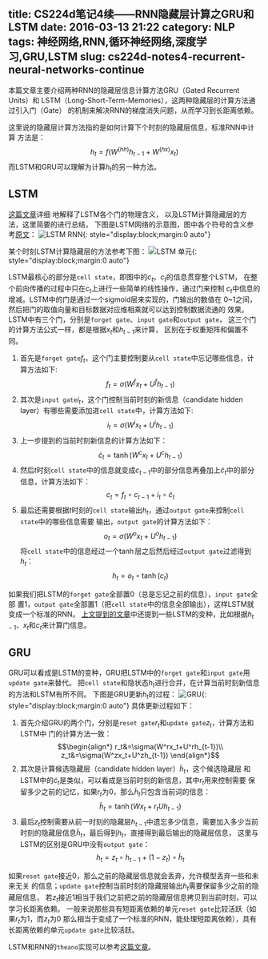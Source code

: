 title: CS224d笔记4续——RNN隐藏层计算之GRU和LSTM
date: 2016-03-13 21:22
category: NLP
tags: 神经网络,RNN,循环神经网络,深度学习,GRU,LSTM
slug: cs224d-notes4-recurrent-neural-networks-continue
---

本篇文章主要介绍两种RNN的隐藏层信息计算方法GRU（Gated Recurrent Units）和
LSTM（Long-Short-Term-Memories），这两种隐藏层的计算方法通过引入门（Gate）
的机制来解决RNN的梯度消失问题，从而学习到长距离依赖。

这里说的隐藏层计算方法指的是如何计算下个时刻的隐藏层信息，标准RNN中计算
方法是：
$$h_t=f(W^{(hh)}h_{t-1}+W^{(hx)}x_t)$$
而LSTM和GRU可以理解为计算$h_t$的另一种方法。


## LSTM

[这篇文章][lstm]详细 地解释了LSTM各个门的物理含义，
以及LSTM计算隐藏层的方法，这里简要的进行总结，
下图是LSTM网络的示意图，图中各个符号的含义参考[原文][lstm]：
![LSTM RNN]({filename}/images/NLP/rnn-lstm-chain.png){: style="display:block;margin:0 auto"}

某个时刻LSTM计算隐藏层的方法参考下图：
![LSTM 单元]({filename}/images/NLP/rnn-lstm-unit-detail.png){: style="display:block;margin:0 auto"}

LSTM最核心的部分是`cell state`，即图中的$c_t$。$c_t$的信息贯穿整个LSTM，
在整个前向传播的过程中只在$c_t$上进行一些简单的线性操作，通过门来控制
$c_t$中信息的增减。LSTM中的门是通过一个sigmoid层来实现的，门输出的数值在
0~1之间，然后把门的取值向量和目标数据对应维相乘就可以达到控制数据流通的
效果。LSTM中有三个门，分别是`forget gate`、`input gate`和`output gate`，
这三个门的计算方法公式一样，都是根据$x_t$和$h_{t-1}$来计算，
区别在于权重矩阵和偏置不同。

1. 首先是`forget gate`$f_t$，这个门主要控制要从`cell state`中忘记哪些信息，计算方法如下:
$$f_t=\sigma(W^fx_t+U^fh_{t-1})$$
2. 其次是`input gate`$i_t$，这个门控制当前时刻的新信息（candidate hidden layer）有哪些需要添加进`cell state`中，计算方法如下:
$$i_t=\sigma(W^ix_t+U^ih_{t-1})$$
3. 上一步提到的当前时刻新信息的计算方法如下：
$$\tilde{c}_t=\tanh(W^cx_t+U^ch_{t-1})$$
4. 然后$t$时刻`cell state`中的信息就变成$c_{t-1}$中的部分信息再叠加上$\tilde{c}_t$中的部分信息，计算方法如下：
$$c_t=f_t\circ c_{t-1} + i_t\circ\tilde{c}_t$$
5. 最后还需要根据$t$时刻的`cell state`输出$h_t$，通过`output gate`来控制`cell state`中的哪些信息需要
输出，`output gate`的计算方法如下：
$$o_t=\sigma(W^ox_t+U^oh_{t-1})$$
将`cell state`中的信息经过一个$\tanh$层之后然后经过`output gate`过滤得到$h_t$：
$$h_t=o_t\circ\tanh(c_t)$$

如果我们把LSTM的`forget gate`全部置0（总是忘记之前的信息），`input gate`全部
置1，`output gate`全部置1（把`cell state`中的信息全部输出），这样LSTM就变成一个标准的RNN。
[上文提到的文章][lstm]中还提到一些LSTM的变种，比如根据$h_{t-1}$、$x_t$和$c_t$来计算门信息。

## GRU

GRU可以看成是LSTM的变种，GRU把LSTM中的`forget gate`和`input gate`用`update gate`来替代。
把`cell state`和隐状态$h_t$进行合并，在计算当前时刻新信息的方法和LSTM有所不同。
下图是GRU更新$h_t$的过程：
![GRU]({filename}/images/NLP/rnn-gru-unit.png){: style="display:block;margin:0 auto"}
具体更新过程如下：

1. 首先介绍GRU的两个门，分别是`reset gate`$r_t$和`update gate`$z_t$，计算方法和LSTM中
门的计算方法一致：
$$\begin{align*}
r_t&=\sigma(W^rx_t+U^rh_{t-1})\\
z_t&=\sigma(W^zx_t+U^zh_{t-1})
\end{align*}$$
1. 其次是计算候选隐藏层（candidate hidden layer）$\tilde{h}_t$，这个候选隐藏层
和LSTM中的$\tilde{c}_t$是类似，可以看成是当前时刻的新信息，其中$r_t$用来控制需要
保留多少之前的记忆，如果$r_t$为0，那么$\tilde{h}_t$只包含当前词的信息：
$$\tilde{h}_t=\tanh(Wx_t+r_tUh_{t-1})$$
1. 最后$z_t$控制需要从前一时刻的隐藏层$h_{t-1}$中遗忘多少信息，需要加入多少当前
时刻的隐藏层信息$\tilde{h}_t$，最后得到$h_t$，直接得到最后输出的隐藏层信息，
这里与LSTM的区别是GRU中没有`output gate`：
$$h_t=z_t\circ h_{t-1} + (1-z_t)\circ \tilde{h}_t$$

如果`reset gate`接近0，那么之前的隐藏层信息就会丢弃，允许模型丢弃一些和未来无关
的信息；`update gate`控制当前时刻的隐藏层输出$h_t$需要保留多少之前的隐藏层信息，
若$z_t$接近1相当于我们之前把之前的隐藏层信息拷贝到当前时刻，可以学习长距离依赖。
一般来说那些具有短距离依赖的单元`reset gate`比较活跃（如果$r_t$为1，而$z_t$为0
那么相当于变成了一个标准的RNN，能处理短距离依赖），具有长距离依赖的单元`update gate`比较活跃。

LSTM和RNN的`theano`实现可以参考[这篇文章][grulstm]。

[lstm]: https://colah.github.io/posts/2015-08-Understanding-LSTMs/
[grulstm]: http://www.wildml.com/2015/10/recurrent-neural-network-tutorial-part-4-implementing-a-grulstm-rnn-with-python-and-theano/
